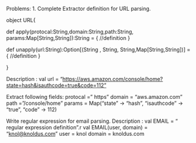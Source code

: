 Problems: 1. Complete Extractor definition for URL parsing.

object URL{

def apply(protocal:String,domain:String,path:String, params:Map[String,String]):String = { //definition }

def unapply(url:String):Option[(String , String, String,Map[String,String])] = { //definition }

}

Description : val url = “https://aws.amazon.com/console/home?state=hash&isauthcode=true&code=112”

Extract following fields: protocal =” https” domain = “aws.amazon.com” path =”/console/home” params = Map(“state” -> “hash”, “isauthcode” -> “true”, “code” -> 112)

Write regular expression for email parsing. Description : val EMAIL = “ regular expression definition”.r val EMAIL(user, domain) = “knol@knoldus.com” user = knol domain = knoldus.com
